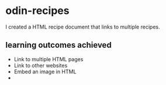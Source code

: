 # odin-recipes

I created a HTML recipe document that links to multiple recipes.

## learning outcomes achieved

- Link to multiple HTML pages
- Link to other websites
- Embed an image in HTML
- 


